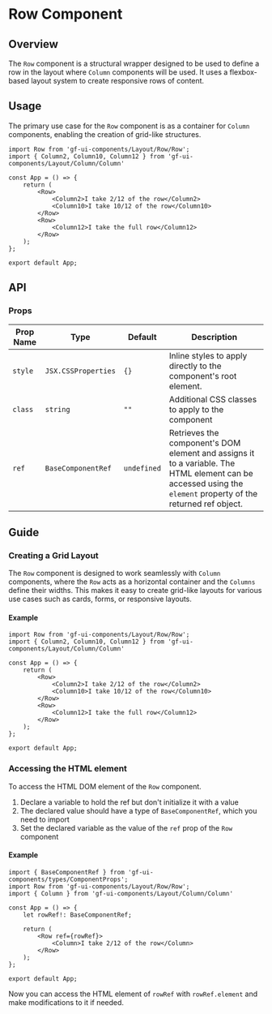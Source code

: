 # Row Component

## Overview

The `Row` component is a structural wrapper designed to be used to define a row in the layout where `Column` components will be used. It uses a flexbox-based layout system to create responsive rows of content.

## Usage 

The primary use case for the `Row` component is as a container for `Column` components, enabling the creation of grid-like structures.

```tsx
import Row from 'gf-ui-components/Layout/Row/Row';
import { Column2, Column10, Column12 } from 'gf-ui-components/Layout/Column/Column'

const App = () => {
    return (
        <Row>
            <Column2>I take 2/12 of the row</Column2>
            <Column10>I take 10/12 of the row</Column10>
        </Row>
        <Row>
            <Column12>I take the full row</Column12>
        </Row>
    );
};

export default App;
```

## API

### Props
|Prop Name |Type |Default | Description |
|---|---|---|---|
| `style` | `JSX.CSSProperties` | `{}` | Inline styles to apply directly to the component's root element. |
| `class` | `string` | `""` | Additional CSS classes to apply to the component |
| `ref` | `BaseComponentRef` | `undefined` | Retrieves the component's DOM element and assigns it to a variable. The HTML element can be accessed using the `element` property of the returned ref object. |

## Guide

### Creating a Grid Layout

The `Row` component is designed to work seamlessly with `Column` components, where the `Row` acts as a horizontal container and the `Columns` define their widths. This makes it easy to create grid-like layouts for various use cases such as cards, forms, or responsive layouts.

#### Example
```tsx
import Row from 'gf-ui-components/Layout/Row/Row';
import { Column2, Column10, Column12 } from 'gf-ui-components/Layout/Column/Column'

const App = () => {
    return (
        <Row>
            <Column2>I take 2/12 of the row</Column2>
            <Column10>I take 10/12 of the row</Column10>
        </Row>
        <Row>
            <Column12>I take the full row</Column12>
        </Row>
    );
};

export default App;
```

### Accessing the HTML element

To access the HTML DOM element of the `Row` component.

1. Declare a variable to hold the ref but don't initialize it with a value
2. The declared value should have a type of `BaseComponentRef`, which you need to import
3. Set the declared variable as the value of the `ref` prop of the `Row` component

#### Example

```tsx
import { BaseComponentRef } from 'gf-ui-components/types/ComponentProps';
import Row from 'gf-ui-components/Layout/Row/Row';
import { Column } from 'gf-ui-components/Layout/Column/Column'

const App = () => {
    let rowRef!: BaseComponentRef;

    return (
        <Row ref={rowRef}>
            <Column>I take 2/12 of the row</Column>
        </Row>
    );
};

export default App;
```

Now you can access the HTML element of `rowRef` with `rowRef.element` and make modifications to it if needed. 